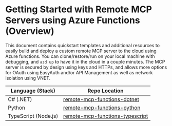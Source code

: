 <!--
---
name: Getting Started with Remote MCP Servers using Azure Functions (Node.js/TypeScript)
description: This is a quickstart template to easily build and deploy a custom remote MCP server to the cloud using Azure functions. You can clone/restore/run on your local machine with debugging, and `azd up` to have it in the cloud in a couple minutes.  The MCP server is secured by design using keys and HTTPs, and allows more options for OAuth using EasyAuth and/or API Management as well as network isolation using VNET. 
page_type: sample
products:
- azure-functions
- azure
- entra-id
- mcp
urlFragment: starter-http-trigger-typescript
languages:
- typescript
- javascript
- node
- python
- csharp
- bicep
- azdeveloper
---
-->

# Getting Started with Remote MCP Servers using Azure Functions (Overview)

This document contains quickstart templates and additional resources to easily build and deploy a custom remote MCP server to the cloud using Azure functions. You can clone/restore/run on your local machine with debugging, and `azd up` to have it in the cloud in a couple minutes.  The MCP server is secured by design using keys and HTTPs, and allows more options for OAuth using EasyAuth and/or API Management as well as network isolation using VNET. 

| Language (Stack) | Repo Location |
|------------------|---------------|
| C# (.NET) | [remote-mcp-functions-dotnet](https://github.com/Azure-Samples/remote-mcp-functions-dotnet) |
| Python | [remote-mcp-functions-python](https://github.com/Azure-Samples/remote-mcp-functions-python) |
| TypeScript (Node.js) | [remote-mcp-functions-typescript](https://github.com/Azure-Samples/remote-mcp-functions-typescript) |
